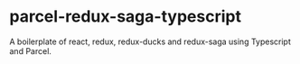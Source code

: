 # parcel-redux-saga-typescript
A boilerplate of react, redux, redux-ducks and redux-saga using Typescript and Parcel.
